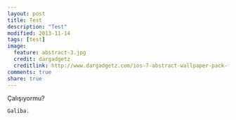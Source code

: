 ```yaml
---
layout: post
title: Test
description: "Test"
modified: 2013-11-14
tags: [test]
image:
  feature: abstract-3.jpg
  credit: dargadgetz
  creditlink: http://www.dargadgetz.com/ios-7-abstract-wallpaper-pack-for-iphone-5-and-ipod-touch-retina/
comments: true
share: true
---
```


Çalışıyormu?

    Galiba.
